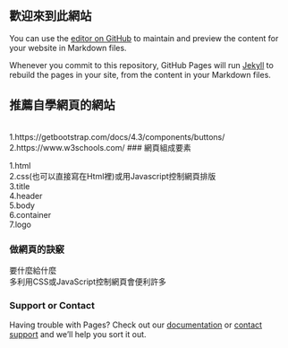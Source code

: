 ## 歡迎來到此網站
You can use the [editor on GitHub](https://github.com/TimChen0802/Lab3/edit/master/index.md) to maintain and preview the content for your website in Markdown files.

Whenever you commit to this repository, GitHub Pages will run [Jekyll](https://jekyllrb.com/) to rebuild the pages in your site, from the content in your Markdown files.
## 推薦自學網頁的網站
<br>
1.https://getbootstrap.com/docs/4.3/components/buttons/
<br>
2.https://www.w3schools.com/
### 網頁組成要素

1.html<br>
2.css(也可以直接寫在Html裡)或用Javascript控制網頁排版<br>
3.title<br>
4.header<br>
5.body<br>
6.container<br>
7.logo<br>

### 做網頁的訣竅

要什麼給什麼<br>
多利用CSS或JavaScript控制網頁會便利許多

### Support or Contact

Having trouble with Pages? Check out our [documentation](https://help.github.com/categories/github-pages-basics/) or [contact support](https://github.com/contact) and we’ll help you sort it out.
